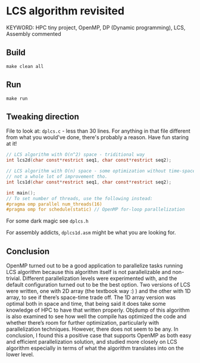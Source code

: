 # LCS algorithm revisited

KEYWORD: HPC tiny project, OpenMP, DP (Dynamic programming), LCS, Assembly commented

## Build
```
make clean all
```

## Run

```
make run
```

## Tweaking direction

File to look at: `dplcs.c` - less than 30 lines. For anything in that file different from what you would've done,
there's probably a reason. Have fun staring at it!

```C
// LCS algorithm with O(n^2) space - triditional way
int lcs2d(char const*restrict seq1, char const*restrict seq2);

// LCS algorithm with O(n) space - some optimization without time-space trade-off, 
// not a whole lot of improvement tho.
int lcs1d(char const*restrict seq1, char const*restrict seq2);

int main();
// To set number of threads, use the following instead:
#pragma omp parallel num_threads(16)
#pragma omp for schedule(static) // OpenMP for-loop parallelization
```

For some dark magic see `dplcs.h`

For assembly addicts, `dplcs1d.asm` might be what you are looking for.

## Conclusion

OpenMP turned out to be a good application to parallelize tasks running LCS algorithm because this algorithm itself is not parallelizable and non-trivial. Different parallelization levels were experimented with, and the default configuration turned out to be the best option. Two versions of LCS were written, one with 2D array (the textbook way :) ) and the other with 1D array, to see if there’s space-time trade off. The 1D array version was optimal both in space and time, that being said it does take some knowledge of HPC to have that written properly. Objdump of this algorithm is also examined to see how well the compile has optimized the code and whether there’s room for further optimization, particularly with parallelization techniques. However, there does not seem to be any. In conclusion, I found this a positive case that supports OpenMP as both easy and efficient parallelization solution, and studied more closely on LCS algorithm especially in terms of what the algorithm translates into on the lower level.
